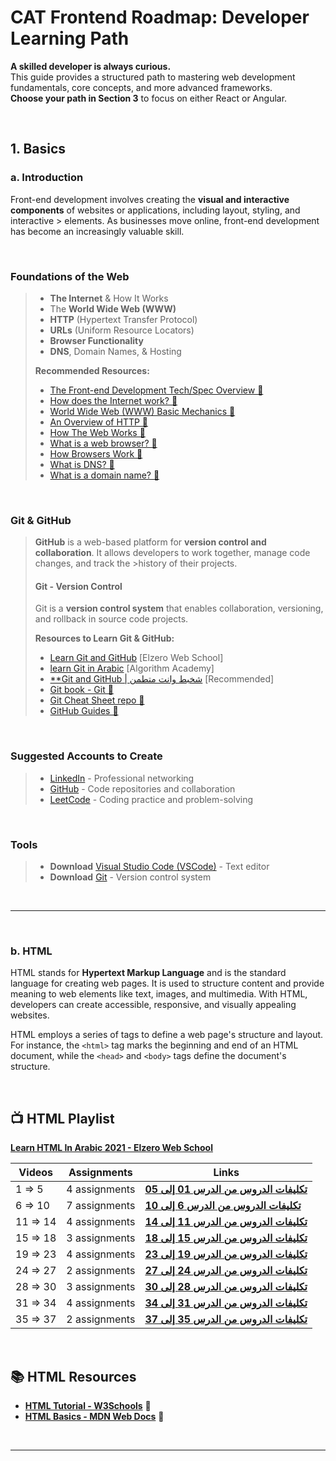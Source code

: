 # CAT Frontend Roadmap: Developer Learning Path

**A skilled developer is always curious.**  
This guide provides a structured path to mastering web development fundamentals, core concepts, and more advanced frameworks.  
**Choose your path in Section 3** to focus on either React or Angular.

<br/>

## 1. Basics

 ### a. Introduction

Front-end development involves creating the **visual and interactive components** of websites or applications, including layout, styling, and interactive > elements. As businesses move online, front-end development has become an increasingly valuable skill.

 <br/>
 
### Foundations of the Web
>
> - **The Internet** & How It Works
> - The **World Wide Web (WWW)**
> - **HTTP** (Hypertext Transfer Protocol)
> - **URLs** (Uniform Resource Locators)
> - **Browser Functionality**
> - **DNS**, Domain Names, & Hosting
> 
> **Recommended Resources:**
> - [The Front-end Development Tech/Spec Overview 📖](https://frontendmasters.com/guides/learning-roadmap/front-end-development-overview/#1)
> - [How does the Internet work? 📄](https://developer.mozilla.org/en-US/docs/Learn/Common_questions/How_does_the_Internet_work)
> - [World Wide Web (WWW) Basic Mechanics 📄](https://frontendmasters.com/guides/learning-roadmap/www-basic-mechanics/)
> - [An Overview of HTTP 📄](https://developer.mozilla.org/en-US/docs/Web/HTTP/Overview)
> - [How The Web Works 📄](https://academind.com/tutorials/how-the-web-works)
> - [What is a web browser? 📄](https://www.mozilla.org/en-US/firefox/browsers/what-is-a-browser/)
> - [How Browsers Work 📄](https://www.freecodecamp.org/news/web-application-security-understanding-the-browser-5305ed2f1dac/)
> - [What is DNS? 📄](https://aws.amazon.com/route53/what-is-dns/)
>  - [What is a domain name? 📄](https://www.cloudflare.com/learning/dns/glossary/what-is-a-domain-name/)
 
<br/>

### Git & GitHub

>**GitHub** is a web-based platform for **version control and collaboration**. It allows developers to work together, manage code changes, and track the >history of their projects.
>
>#### Git - Version Control
>Git is a **version control system** that enables collaboration, versioning, and rollback in source code projects.
>
>**Resources to Learn Git & GitHub:**
>- [Learn Git and GitHub](https://www.youtube.com/playlist?list=PLDoPjvoNmBAw4eOj58MZPakHjaO3frVMF) [Elzero Web School]
>- [learn Git in Arabic](https://www.youtube.com/playlist?list=PLfDx4cQoUNOYVfQs_NFNyykcqkaJ_plmK) [Algorithm Academy]
>- [**Git and GitHub | شخبط وانت متطمن](https://www.youtube.com/watch?v=Q6G-J54vgKc) [Recommended]
>- [Git book - Git 📄](https://git-scm.com/book/en/v2)
>- [Git Cheat Sheet repo 📄](https://github.com/FADL285/git-cheat-sheet)
>- [GitHub Guides 📄](https://guides.github.com/activities/hello-world/)

<br/>

### Suggested Accounts to Create
>- [LinkedIn](https://www.linkedin.com/) - Professional networking
>- [GitHub](https://github.com/) - Code repositories and collaboration
>- [LeetCode](https://leetcode.com/) - Coding practice and problem-solving

<br/>

### Tools

>- **Download** [Visual Studio Code (VSCode)](https://code.visualstudio.com/Download) - Text editor
>- **Download** [Git](https://git-scm.com/downloads) - Version control system

<br/>

---

<br/>

### b. HTML

HTML stands for **Hypertext Markup Language** and is the standard language for creating web pages. It is used to structure content and provide meaning to web elements like text, images, and multimedia. With HTML, developers can create accessible, responsive, and visually appealing websites.

HTML employs a series of tags to define a web page's structure and layout. For instance, the `<html>` tag marks the beginning and end of an HTML document, while the `<head>` and `<body>` tags define the document's structure.

<br/>

## 📺 HTML Playlist

[**Learn HTML In Arabic 2021 - Elzero Web School**](https://youtube.com/playlist?list=PLDoPjvoNmBAw_t_XWUFbBX-c9MafPk9ji)

| **Videos** | **Assignments** | **Links** |
| --- | --- | --- |
| 1 ⇒ 5 | 4 assignments | [**تكليفات الدروس من الدرس 01 إلى 05**](https://elzero.org/html-assignments-lesson-from-1-to-5/) |
| 6 ⇒ 10 | 7 assignments | [**تكليفات الدروس من الدرس 6 إلى 10**](https://elzero.org/html-assignments-lesson-from-6-to-10/) |
| 11 ⇒ 14 | 4 assignments | [**تكليفات الدروس من الدرس 11 إلى 14**](https://elzero.org/html-assignments-lesson-from-11-to-14/) |
| 15 ⇒ 18 | 3 assignments | [**تكليفات الدروس من الدرس 15 إلى 18**](https://elzero.org/html-assignments-lesson-from-15-to-18/) |
| 19 ⇒ 23 | 4 assignments | [**تكليفات الدروس من الدرس 19 إلى 23**](https://elzero.org/html-assignments-lesson-from-19-to-23/) |
| 24 ⇒ 27 | 2 assignments | [**تكليفات الدروس من الدرس 24 إلى 27**](https://elzero.org/html-assignments-lesson-from-24-to-27/) |
| 28 ⇒ 30 | 3 assignments | [**تكليفات الدروس من الدرس 28 إلى 30**](https://elzero.org/html-assignments-lesson-from-28-to-30/) |
| 31 ⇒ 34 | 4 assignments | [**تكليفات الدروس من الدرس 31 إلى 34**](https://elzero.org/html-assignments-lesson-from-31-to-34/) |
| 35 ⇒ 37 | 2 assignments | [**تكليفات الدروس من الدرس 35 إلى 37**](https://elzero.org/html-assignments-lesson-from-35-to-37/) |

<br/>

## 📚 HTML Resources

- [**HTML Tutorial - W3Schools**](https://www.w3schools.com/html/default.asp) 📖
- [**HTML Basics - MDN Web Docs**](https://developer.mozilla.org/en-US/docs/Learn/Getting_started_with_the_web/HTML_basics) 📖

<br/>

---
